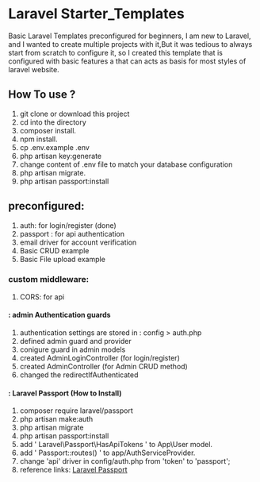 # Laravel Starter_Templates
Basic Laravel Templates preconfigured for beginners,
I am new to Laravel, and I wanted to create multiple projects with it,But it was tedious to always start from scratch to configure it,
so I created this template that is configured with basic features a that can acts as basis for most styles of laravel website. 

## How To use ?
1. git clone or download this project
2. cd into the directory
3. composer install.
4. npm install.
5. cp .env.example .env
6. php artisan key:generate
7. change content of .env file to match your database configuration
8. php artisan migrate.
9. php artisan passport:install

## preconfigured:
1. auth: for login/register (done)
2. passport : for api authentication
3. email driver for account verification
4. Basic CRUD example
5. Basic File upload example

### custom middleware:
1. CORS: for api
  

#### : admin Authentication guards
1. authentication settings are stored in : config > auth.php
2. defined admin guard and provider
3. conigure guard in admin models
4. created AdminLoginController (for login/register)
5. created AdminController (for Admin CRUD method)
6. changed the redirectIfAuthenticated


#### : Laravel Passport (How to Install)
1. composer require laravel/passport
2. php artisan make:auth
3. php artisan migrate 
4. php artisan passport:install
5. add ' Laravel\Passport\HasApiTokens ' to App\User model.
6. add ' Passport::routes() ' to app/AuthServiceProvider.
7. change 'api' driver in config/auth.php from 'token' to 'passport';
8. reference links: [Laravel Passport](https://laravel.com/docs/5.8/passport)
